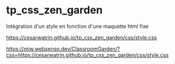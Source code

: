 # tp_css_zen_garden
Intégration d'un style en fonction d'une maquette html fixe

https://cesarwatrin.github.io/tp_css_zen_garden/css/style.css

https://miw.websenso.dev/ClassroomGarden/?css=https://cesarwatrin.github.io/tp_css_zen_garden/css/style.css
